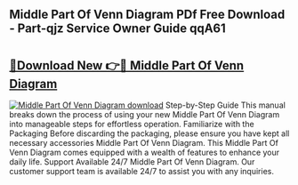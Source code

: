 ## Middle Part Of Venn Diagram PDf Free Download - Part-qjz Service Owner Guide qqA61

# <h2><a href="http://dftrmgp.blite.top/?on=Middle+Part+Of+Venn+Diagram">🔗Download New 👉🔴 Middle Part Of Venn Diagram</a></h2>

[![Middle Part Of Venn Diagram download](https://i.imgur.com/lujVjoI.png)](http://dftrmgp.blite.top/?on=Middle+Part+Of+Venn+Diagram)
Step-by-Step Guide This manual breaks down the process of using your new Middle Part Of Venn Diagram into manageable steps for effortless operation. Familiarize with the Packaging Before discarding the packaging, please ensure you have kept all necessary accessories Middle Part Of Venn Diagram. This Middle Part Of Venn Diagram comes equipped with a wealth of features to enhance your daily life. Support Available 24/7 Middle Part Of Venn Diagram. Our customer support team is available 24/7 to assist you with any inquiries.
